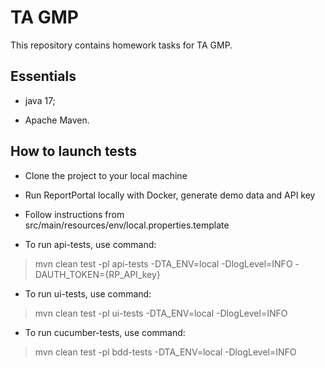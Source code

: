 # TA GMP
This repository contains homework tasks for TA GMP.

## Essentials

* java 17;

* Apache Maven.

## How to launch tests

* Clone the project to your local machine

* Run ReportPortal locally with Docker, generate demo data and API key

* Follow instructions from src/main/resources/env/local.properties.template

* To run api-tests, use command:

> mvn clean test -pl api-tests -DTA_ENV=local -DlogLevel=INFO -DAUTH_TOKEN={RP_API_key}

* To run ui-tests, use command:

> mvn clean test -pl ui-tests -DTA_ENV=local -DlogLevel=INFO

* To run cucumber-tests, use command:

> mvn clean test -pl bdd-tests -DTA_ENV=local -DlogLevel=INFO
